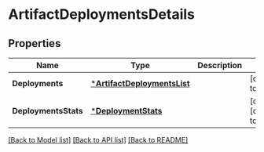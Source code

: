 # ArtifactDeploymentsDetails

## Properties
Name | Type | Description | Notes
------------ | ------------- | ------------- | -------------
**Deployments** | [***ArtifactDeploymentsList**](ArtifactDeploymentsList.md) |  | [default to null]
**DeploymentsStats** | [***DeploymentStats**](DeploymentStats.md) |  | [optional] [default to null]

[[Back to Model list]](../README.md#documentation-for-models) [[Back to API list]](../README.md#documentation-for-api-endpoints) [[Back to README]](../README.md)

